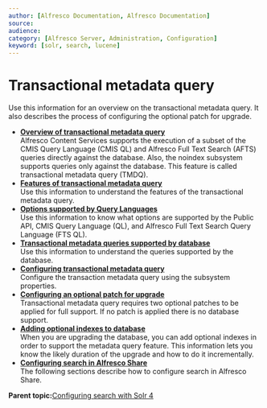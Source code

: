 ```yaml
---
author: [Alfresco Documentation, Alfresco Documentation]
source: 
audience: 
category: [Alfresco Server, Administration, Configuration]
keyword: [solr, search, lucene]
---
```


# Transactional metadata query

Use this information for an overview on the transactional metadata query. It also describes the process of configuring the optional patch for upgrade.

-   **[Overview of transactional metadata query](../concepts/intrans-metadata-overview.md)**  
Alfresco Content Services supports the execution of a subset of the CMIS Query Language \(CMIS QL\) and Alfresco Full Text Search \(AFTS\) queries directly against the database. Also, the noindex subsystem supports queries only against the database. This feature is called transactional metadata query \(TMDQ\).
-   **[Features of transactional metadata query](../concepts/intrans-metadata-feature.md)**  
Use this information to understand the features of the transactional metadata query.
-   **[Options supported by Query Languages](../concepts/query-lang-support.md)**  
Use this information to know what options are supported by the Public API, CMIS Query Language \(QL\), and Alfresco Full Text Search Query Language \(FTS QL\).
-   **[Transactional metadata queries supported by database](../concepts/intrans-metadata-query.md)**  
Use this information to understand the queries supported by the database.
-   **[Configuring transactional metadata query](../concepts/intrans-metadata-configure.md)**  
Configure the transaction metadata query using the subsystem properties.
-   **[Configuring an optional patch for upgrade](../concepts/intrans-metadata-conf-patch.md)**  
Transactional metadata query requires two optional patches to be applied for full support. If no patch is applied there is no database support.
-   **[Adding optional indexes to database](../concepts/intrans-metadata-create-index.md)**  
When you are upgrading the database, you can add optional indexes in order to support the metadata query feature. This information lets you know the likely duration of the upgrade and how to do it incrementally.
-   **[Configuring search in Alfresco Share](../concepts/config_alfresco_share_search.md)**  
 The following sections describe how to configure search in Alfresco Share.

**Parent topic:**[Configuring search with Solr 4](../concepts/solr-home.md)

